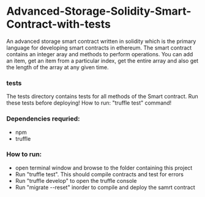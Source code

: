 # Advanced-Storage-Solidity-Smart-Contract-with-tests

An advanced storage smart contract written in solidity which is the primary language for developing smart contracts in ethereum.
The smart contract contains an integer aray and methods to perform operations. You can add an item,
get an item from a particular index, get the entire array and also get the length of the array at any given time.


### tests
The tests directory contains tests for all methods of the Smart contract. Run these tests before deploying! 
How to run: "truffle test" command!

### Dependencies requried:
- npm
- truffle

### How to run:
- open terminal window and browse to the folder containing this project
- Run "truffle test". This should compile contracts and test for errors
- Run "truffle develop" to open the truffle console
- Run "migrate --reset" inorder to compile and deploy the samrt contract

